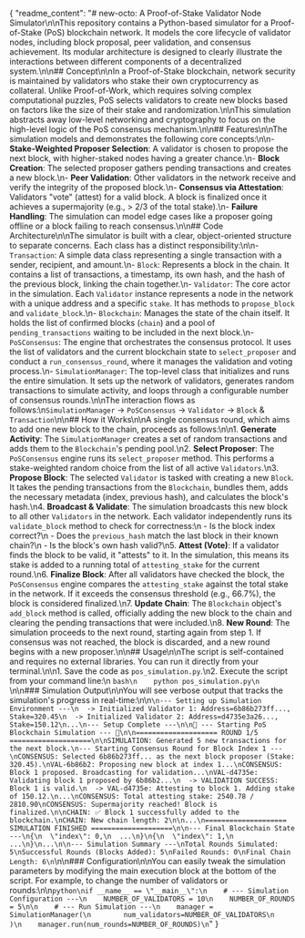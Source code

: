 {
  "readme_content": "# new-octo: A Proof-of-Stake Validator Node Simulator\n\nThis repository contains a Python-based simulator for a Proof-of-Stake (PoS) blockchain network. It models the core lifecycle of validator nodes, including block proposal, peer validation, and consensus achievement. Its modular architecture is designed to clearly illustrate the interactions between different components of a decentralized system.\n\n## Concept\n\nIn a Proof-of-Stake blockchain, network security is maintained by validators who stake their own cryptocurrency as collateral. Unlike Proof-of-Work, which requires solving complex computational puzzles, PoS selects validators to create new blocks based on factors like the size of their stake and randomization.\n\nThis simulation abstracts away low-level networking and cryptography to focus on the high-level logic of the PoS consensus mechanism.\n\n## Features\n\nThe simulation models and demonstrates the following core concepts:\n\n-   **Stake-Weighted Proposer Selection**: A validator is chosen to propose the next block, with higher-staked nodes having a greater chance.\n-   **Block Creation**: The selected proposer gathers pending transactions and creates a new block.\n-   **Peer Validation**: Other validators in the network receive and verify the integrity of the proposed block.\n-   **Consensus via Attestation**: Validators \"vote\" (attest) for a valid block. A block is finalized once it achieves a supermajority (e.g., > 2/3 of the total stake).\n-   **Failure Handling**: The simulation can model edge cases like a proposer going offline or a block failing to reach consensus.\n\n## Code Architecture\n\nThe simulator is built with a clear, object-oriented structure to separate concerns. Each class has a distinct responsibility:\n\n-   `Transaction`: A simple data class representing a single transaction with a sender, recipient, and amount.\n-   `Block`: Represents a block in the chain. It contains a list of transactions, a timestamp, its own hash, and the hash of the previous block, linking the chain together.\n-   `Validator`: The core actor in the simulation. Each `Validator` instance represents a node in the network with a unique address and a specific `stake`. It has methods to `propose_block` and `validate_block`.\n-   `Blockchain`: Manages the state of the chain itself. It holds the list of confirmed blocks (`chain`) and a pool of `pending_transactions` waiting to be included in the next block.\n-   `PoSConsensus`: The engine that orchestrates the consensus protocol. It uses the list of validators and the current blockchain state to `select_proposer` and conduct a `run_consensus_round`, where it manages the validation and voting process.\n-   `SimulationManager`: The top-level class that initializes and runs the entire simulation. It sets up the network of validators, generates random transactions to simulate activity, and loops through a configurable number of consensus rounds.\n\nThe interaction flows as follows:\n`SimulationManager` -> `PoSConsensus` -> `Validator` -> `Block` & `Transaction`\n\n## How it Works\n\nA single consensus round, which aims to add one new block to the chain, proceeds as follows:\n\n1.  **Generate Activity**: The `SimulationManager` creates a set of random transactions and adds them to the `Blockchain`'s pending pool.\n2.  **Select Proposer**: The `PoSConsensus` engine runs its `select_proposer` method. This performs a stake-weighted random choice from the list of all active `Validators`.\n3.  **Propose Block**: The selected `Validator` is tasked with creating a new `Block`. It takes the pending transactions from the `Blockchain`, bundles them, adds the necessary metadata (index, previous hash), and calculates the block's hash.\n4.  **Broadcast & Validate**: The simulation broadcasts this new block to all other `Validators` in the network. Each validator independently runs its `validate_block` method to check for correctness:\n    -   Is the block index correct?\n    -   Does the `previous_hash` match the last block in their known chain?\n    -   Is the block's own hash valid?\n5.  **Attest (Vote)**: If a validator finds the block to be valid, it \"attests\" to it. In the simulation, this means its stake is added to a running total of `attesting_stake` for the current round.\n6.  **Finalize Block**: After all validators have checked the block, the `PoSConsensus` engine compares the `attesting_stake` against the total stake in the network. If it exceeds the consensus threshold (e.g., 66.7%), the block is considered finalized.\n7.  **Update Chain**: The `Blockchain` object's `add_block` method is called, officially adding the new block to the chain and clearing the pending transactions that were included.\n8.  **New Round**: The simulation proceeds to the next round, starting again from step 1. If consensus was not reached, the block is discarded, and a new round begins with a new proposer.\n\n## Usage\n\nThe script is self-contained and requires no external libraries. You can run it directly from your terminal.\n\n1.  Save the code as `pos_simulation.py`.\n2.  Execute the script from your command line:\n    ```bash\n    python pos_simulation.py\n    ```\n\n### Simulation Output\n\nYou will see verbose output that tracks the simulation's progress in real-time:\n\n```\n--- Setting up Simulation Environment ---\n  -> Initialized Validator 1: Address=6b86b273ff..., Stake=320.45\n  -> Initialized Validator 2: Address=d4735e3a26..., Stake=150.12\n...\n--- Setup Complete ---\n\n🚀 --- Starting PoS Blockchain Simulation --- 🚀\n\n==================== ROUND 1/5 ====================\n\nSIMULATION: Generated 5 new transactions for the next block.\n--- Starting Consensus Round for Block Index 1 ---\nCONSENSUS: Selected 6b86b273ff... as the next block proposer (Stake: 320.45).\nVAL-6b86b2: Proposing new block at index 1...\nCONSENSUS: Block 1 proposed. Broadcasting for validation...\nVAL-d4735e: Validating block 1 proposed by 6b86b2...\n  -> VALIDATION SUCCESS: Block 1 is valid.\n  -> VAL-d4735e: Attesting to block 1. Adding stake of 150.12.\n...\nCONSENSUS: Total attesting stake: 2540.78 / 2810.90\nCONSENSUS: Supermajority reached! Block is finalized.\n\nCHAIN: ✅ Block 1 successfully added to the blockchain.\nCHAIN: New chain length: 2\n\n...\n==================== SIMULATION FINISHED ====================\n\n--- Final Blockchain State ---\n{\n  \"index\": 0,\n  ...\n}\n{\n  \"index\": 1,\n  ...\n}\n...\n\n--- Simulation Summary ---\nTotal Rounds Simulated: 5\nSuccessful Rounds (Blocks Added): 5\nFailed Rounds: 0\nFinal Chain Length: 6\n```\n\n### Configuration\n\nYou can easily tweak the simulation parameters by modifying the main execution block at the bottom of the script. For example, to change the number of validators or rounds:\n\n```python\nif __name__ == \"__main__\":\n    # --- Simulation Configuration ---\n    NUMBER_OF_VALIDATORS = 10\n    NUMBER_OF_ROUNDS = 5\n\n    # --- Run Simulation ---\n    manager = SimulationManager(\n        num_validators=NUMBER_OF_VALIDATORS\n    )\n    manager.run(num_rounds=NUMBER_OF_ROUNDS)\n```"
}